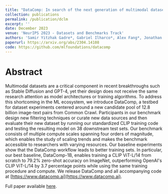```yaml
---
title: "DataComp: In search of the next generation of multimodal datasets"
collection: publications
permalink: /publication/dclm
excerpt: ''
date: December 2023
venue: 'NeurIPS 2023 - Datasets and Benchmarks Track'
authors: 'Samir Yitzhak Gadre*, Gabriel Ilharco*, Alex Fang*, Jonathan Hayase, <strong>Georgios Smyrnis</strong>, Thao Nguyen, Ryan Marten, Mitchell Wortsman, Dhruba Ghosh, Jieyu Zhang, Eyal Orgad, Rahim Entezari, Giannis Daras, Sarah Pratt, Vivek Ramanujan, Yonatan Bitton, Kalyani Marathe, Stephen Mussmann, Richard Vencu, Mehdi Cherti, Ranjay Krishna, Pang Wei Koh, Olga Saukh, Alexander Ratner, Shuran Song, Hannaneh Hajishirzi, Ali Farhadi, Romain Beaumont, Sewoong Oh, Alex Dimakis, Jenia Jitsev, Yair Carmon, Vaishaal Shankar, Ludwig Schmidt'
paperurl: https://arxiv.org/abs/2304.14108
code: https://github.com/mlfoundations/datacomp
---
```


# Abstract

Multimodal datasets are a critical component in recent breakthroughs such as Stable Diffusion and GPT-4, yet their design does not receive the same research attention as model architectures or training algorithms. To address this shortcoming in the ML ecosystem, we introduce DataComp, a testbed for dataset experiments centered around a new candidate pool of 12.8 billion image-text pairs from Common Crawl. Participants in our benchmark design new filtering techniques or curate new data sources and then evaluate their new dataset by running our standardized CLIP training code and testing the resulting model on 38 downstream test sets. Our benchmark consists of multiple compute scales spanning four orders of magnitude, which enables the study of scaling trends and makes the benchmark accessible to researchers with varying resources. Our baseline experiments show that the DataComp workflow leads to better training sets. In particular, our best baseline, DataComp-1B, enables training a CLIP ViT-L/14 from scratch to 79.2% zero-shot accuracy on ImageNet, outperforming OpenAI's CLIP ViT-L/14 by 3.7 percentage points while using the same training procedure and compute. We release DataComp and all accompanying code at [https://www.datacomp.ai](https://www.datacomp.ai).

Full paper available [here](https://arxiv.org/abs/2304.14108).
